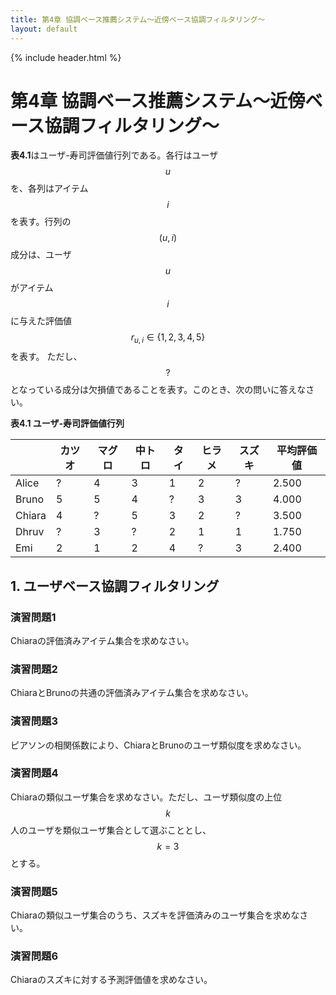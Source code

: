 ```yaml
---
title: 第4章 協調ベース推薦システム～近傍ベース協調フィルタリング～
layout: default
---
```


{% include header.html %}

# 第4章 協調ベース推薦システム～近傍ベース協調フィルタリング～

**表4.1**はユーザ-寿司評価値行列である。各行はユーザ$$u$$を、各列はアイテム$$i$$を表す。行列の$$(u, i)$$成分は、ユーザ$$u$$がアイテム$$i$$に与えた評価値$$r_{u,i} \in \{1, 2, 3, 4, 5\}$$を表す。
ただし、$$?$$となっている成分は欠損値であることを表す。このとき、次の問いに答えなさい。

**表4.1 ユーザ-寿司評価値行列**

| | カツオ | マグロ | 中トロ | タイ | ヒラメ | スズキ | 平均評価値 |
| ----- | - | - | - | - | - | - | ----- |
| Alice | ? | 4 | 3 | 1 | 2 | ? | 2.500 |
| Bruno | 5 | 5 | 4 | ? | 3 | 3 | 4.000 |
| Chiara | 4 | ? | 5 | 3 | 2 | ? | 3.500 |
| Dhruv | ? | 3 | ? | 2 | 1 | 1 | 1.750 |
| Emi | 2 | 1 | 2 | 4 | ? | 3 | 2.400 |

## 1. ユーザベース協調フィルタリング

### 演習問題1
Chiaraの評価済みアイテム集合を求めなさい。

### 演習問題2
ChiaraとBrunoの共通の評価済みアイテム集合を求めなさい。

### 演習問題3
ピアソンの相関係数により、ChiaraとBrunoのユーザ類似度を求めなさい。

### 演習問題4
Chiaraの類似ユーザ集合を求めなさい。ただし、ユーザ類似度の上位$$k$$人のユーザを類似ユーザ集合として選ぶこととし、$$k=3$$とする。

### 演習問題5
Chiaraの類似ユーザ集合のうち、スズキを評価済みのユーザ集合を求めなさい。

### 演習問題6
Chiaraのスズキに対する予測評価値を求めなさい。

